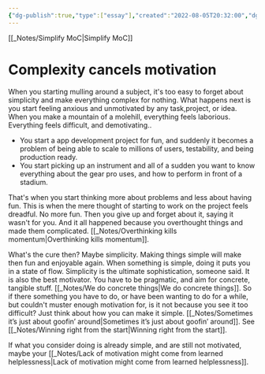 ```yaml
---
{"dg-publish":true,"type":["essay"],"created":"2022-08-05T20:32:00","dg-path":"Complexity cancels motivation.md","permalink":"/complexity-cancels-motivation/","dgPassFrontmatter":true,"updated":"2024-12-22T16:24:11.255+01:00"}
---
```


[[_Notes/Simplify MoC\|Simplify MoC]]
# Complexity cancels motivation
When you starting mulling around a subject, it's too easy to forget about simplicity and make everything complex for nothing.
What happens next is you start feeling anxious and unmotivated by any task,project, or idea. When you make a mountain of a molehill, everything feels laborious. Everything feels difficult, and demotivating..
- You start a app development project for fun, and suddenly it becomes a problem of being able to scale to millions of users, testability, and being production ready.
- You start picking up an instrument and all of a sudden you want to know everything about the gear pro uses, and how to perform in front of a stadium.

That's when you start thinking more about problems and less about having fun. This is when the mere thought of starting to work on the project feels dreadful. No more fun. Then you give up and forget about it, saying it wasn't for you. And it all happened because you overthought things and made them complicated. [[_Notes/Overthinking kills momentum\|Overthinking kills momentum]]. 

What's the cure then?
Maybe simplicity. Making things simple will make then fun and enjoyable again. When something is simple, doing it puts you in a state of flow. Simplicity is the ultimate sophistication, someone said. It is also the best motivator.
You have to be pragmatic, and aim for concrete, tangible stuff. [[_Notes/We do concrete things\|We do concrete things]].
So if there something you have to do, or have been wanting to do for a while, but couldn't muster enough motivation for, is it not because you see it too difficult? Just think about how you can make it simple. [[_Notes/Sometimes it’s just about goofin’ around\|Sometimes it’s just about goofin’ around]]. See [[_Notes/Winning right from the start\|Winning right from the start]].

If what you consider doing is already simple, and are still not motivated, maybe your [[_Notes/Lack of motivation might come from learned helplessness\|Lack of motivation might come from learned helplessness]].